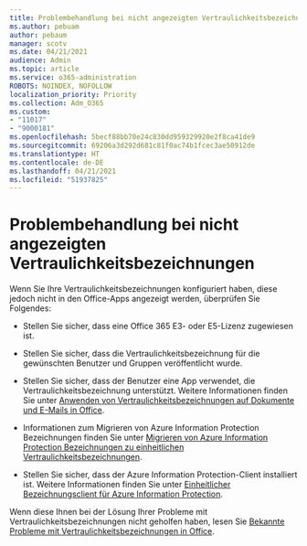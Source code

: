 ```yaml
---
title: Problembehandlung bei nicht angezeigten Vertraulichkeitsbezeichnungen
ms.author: pebuam
author: pebaum
manager: scotv
ms.date: 04/21/2021
audience: Admin
ms.topic: article
ms.service: o365-administration
ROBOTS: NOINDEX, NOFOLLOW
localization_priority: Priority
ms.collection: Adm_O365
ms.custom:
- "11017"
- "9000181"
ms.openlocfilehash: 5becf88bb70e24c830dd959329920e2f8ca41de9
ms.sourcegitcommit: 69206a3d292d681c81f0ac74b1fcec3ae50912de
ms.translationtype: HT
ms.contentlocale: de-DE
ms.lasthandoff: 04/21/2021
ms.locfileid: "51937825"
---
```

# <a name="troubleshoot-sensitivity-labels-not-appearing"></a>Problembehandlung bei nicht angezeigten Vertraulichkeitsbezeichnungen

Wenn Sie Ihre Vertraulichkeitsbezeichnungen konfiguriert haben, diese jedoch nicht in den Office-Apps angezeigt werden, überprüfen Sie Folgendes:

- Stellen Sie sicher, dass eine Office 365 E3- oder E5-Lizenz zugewiesen ist.

- Stellen Sie sicher, dass die Vertraulichkeitsbezeichnung für die gewünschten Benutzer und Gruppen veröffentlicht wurde.

- Stellen Sie sicher, dass der Benutzer eine App verwendet, die Vertraulichkeitsbezeichnung unterstützt. Weitere Informationen finden Sie unter [Anwenden von Vertraulichkeitsbezeichnungen auf Dokumente und E-Mails in Office](https://go.microsoft.com/fwlink/?linkid=2106446).

- Informationen zum Migrieren von Azure Information Protection Bezeichnungen finden Sie unter [Migrieren von Azure Information Protection Bezeichnungen zu einheitlichen Vertraulichkeitsbezeichnungen](https://go.microsoft.com/fwlink/?linkid=2106056).

- Stellen Sie sicher, dass der Azure Information Protection-Client installiert ist. Weitere Informationen finden Sie unter [Einheitlicher Bezeichnungsclient für Azure Information Protection](https://go.microsoft.com/fwlink/?linkid=2106374).

Wenn diese Ihnen bei der Lösung Ihrer Probleme mit Vertraulichkeitsbezeichnungen nicht geholfen haben, lesen Sie [Bekannte Probleme mit Vertraulichkeitsbezeichnungen in Office](https://go.microsoft.com/fwlink/?linkid=2106447).